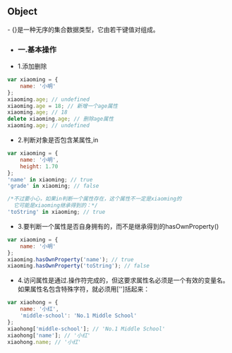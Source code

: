 <h2>Object</h2>
- {}是一种无序的集合数据类型，它由若干键值对组成。

* <h3>一.基本操作</h3>

- 1.添加删除

```js
var xiaoming = {
    name: '小明'
};
xiaoming.age; // undefined
xiaoming.age = 18; // 新增一个age属性
xiaoming.age; // 18
delete xiaoming.age; // 删除age属性
xiaoming.age; // undefined

```

- 2.判断对象是否包含某属性,in

```js
var xiaoming = {
    name: '小明',
    height: 1.70
};
'name' in xiaoming; // true
'grade' in xiaoming; // false

/*不过要小心，如果in判断一个属性存在，这个属性不一定是xiaoming的
  它可能是xiaoming继承得到的：*/
'toString' in xiaoming; // true
```

- 3.要判断一个属性是否自身拥有的，而不是继承得到的hasOwnProperty()

```js
var xiaoming = {
    name: '小明'
};
xiaoming.hasOwnProperty('name'); // true
xiaoming.hasOwnProperty('toString'); // false
```

- 4.访问属性是通过.操作符完成的，但这要求属性名必须是一个有效的变量名。如果属性名包含特殊字符，就必须用['']括起来：

```js
var xiaohong = {
    name: '小红',
    'middle-school': 'No.1 Middle School'
};
xiaohong['middle-school']; // 'No.1 Middle School'
xiaohong['name']; // '小红'
xiaohong.name; // '小红'
```